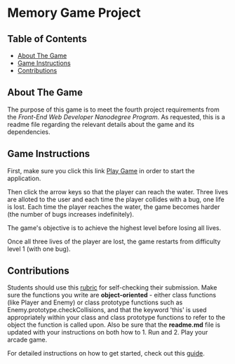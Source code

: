 # Memory Game Project

## Table of Contents

* [About The Game](#aboutthegame)
* [Game Instructions](#gameinstructions)
* [Contributions](#contributions)

## About The Game

The purpose of this game is to meet the fourth project requirements from the _Front-End Web Developer Nanodegree Program_. As requested, this is a readme file regarding the relevant details about the game and its dependencies.

## Game Instructions

First, make sure you click this link [Play Game](https://htmlpreview.github.io/?https://github.com/TudorDan/Project4-Classic-Arcade-Game-Clone/blob/master/index.html) in order to start the application.

Then click the arrow keys so that the player can reach the water. Three lives are alloted to the user and each time the player collides with a bug, one life is lost. Each time the player reaches the water, the game becomes harder (the number of bugs increases indefinitely).

The game's objective is to achieve the highest level before losing all lives.

Once all three lives of the player are lost, the game restarts from difficulty level 1 (with one bug).

## Contributions

Students should use this [rubric](https://review.udacity.com/#!/projects/2696458597/rubric) for self-checking their submission. Make sure the functions you write are **object-oriented** - either class functions (like Player and Enemy) or class prototype functions such as Enemy.prototype.checkCollisions, and that the keyword 'this' is used appropriately within your class and class prototype functions to refer to the object the function is called upon. Also be sure that the **readme.md** file is updated with your instructions on both how to 1. Run and 2. Play your arcade game.

For detailed instructions on how to get started, check out this [guide](https://docs.google.com/document/d/1v01aScPjSWCCWQLIpFqvg3-vXLH2e8_SZQKC8jNO0Dc/pub?embedded=true).

